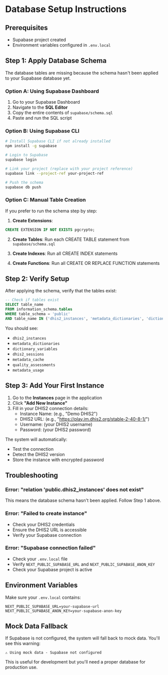 # Database Setup Instructions

## Prerequisites
- Supabase project created
- Environment variables configured in `.env.local`

## Step 1: Apply Database Schema

The database tables are missing because the schema hasn't been applied to your Supabase database yet.

### Option A: Using Supabase Dashboard
1. Go to your Supabase Dashboard
2. Navigate to the **SQL Editor**
3. Copy the entire contents of `supabase/schema.sql`
4. Paste and run the SQL script

### Option B: Using Supabase CLI
```bash
# Install Supabase CLI if not already installed
npm install -g supabase

# Login to Supabase
supabase login

# Link your project (replace with your project reference)
supabase link --project-ref your-project-ref

# Push the schema
supabase db push
```

### Option C: Manual Table Creation
If you prefer to run the schema step by step:

1. **Create Extensions**:
```sql
CREATE EXTENSION IF NOT EXISTS pgcrypto;
```

2. **Create Tables**: Run each CREATE TABLE statement from `supabase/schema.sql`

3. **Create Indexes**: Run all CREATE INDEX statements

4. **Create Functions**: Run all CREATE OR REPLACE FUNCTION statements

## Step 2: Verify Setup

After applying the schema, verify that the tables exist:

```sql
-- Check if tables exist
SELECT table_name 
FROM information_schema.tables 
WHERE table_schema = 'public' 
AND table_name IN ('dhis2_instances', 'metadata_dictionaries', 'dictionary_variables');
```

You should see:
- `dhis2_instances`
- `metadata_dictionaries`
- `dictionary_variables`
- `dhis2_sessions`
- `metadata_cache`
- `quality_assessments`
- `metadata_usage`

## Step 3: Add Your First Instance

1. Go to the **Instances** page in the application
2. Click **"Add New Instance"**
3. Fill in your DHIS2 connection details:
   - Instance Name: (e.g., "Demo DHIS2")
   - DHIS2 URL: (e.g., "https://play.im.dhis2.org/stable-2-40-8-1/")
   - Username: (your DHIS2 username)
   - Password: (your DHIS2 password)

The system will automatically:
- Test the connection
- Detect the DHIS2 version
- Store the instance with encrypted password

## Troubleshooting

### Error: "relation 'public.dhis2_instances' does not exist"
This means the database schema hasn't been applied. Follow Step 1 above.

### Error: "Failed to create instance"
- Check your DHIS2 credentials
- Ensure the DHIS2 URL is accessible
- Verify your Supabase connection

### Error: "Supabase connection failed"
- Check your `.env.local` file
- Verify `NEXT_PUBLIC_SUPABASE_URL` and `NEXT_PUBLIC_SUPABASE_ANON_KEY`
- Check your Supabase project is active

## Environment Variables

Make sure your `.env.local` contains:

```env
NEXT_PUBLIC_SUPABASE_URL=your-supabase-url
NEXT_PUBLIC_SUPABASE_ANON_KEY=your-supabase-anon-key
```

## Mock Data Fallback

If Supabase is not configured, the system will fall back to mock data. You'll see this warning:
```
⚠️ Using mock data - Supabase not configured
```

This is useful for development but you'll need a proper database for production use. 